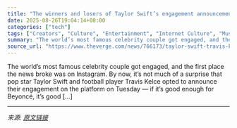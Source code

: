 ```yaml
---
title: "The winners and losers of Taylor Swift’s engagement announcement"
date: 2025-08-26T19:04:14+08:00
categories: ["tech"]
tags: ["Creators", "Culture", "Entertainment", "Internet Culture", "Music", "News", "Tech"]
summary: "The world’s most famous celebrity couple got engaged, and the first place the news broke was on Instagram. By now, it’s not much of a surprise that pop star Taylor Swift and football player Travis Kel"
source_url: "https://www.theverge.com/news/766173/taylor-swift-travis-kelce-engagement-announcement-instagram-threads"
---
```


The world’s most famous celebrity couple got engaged, and the first place the news broke was on Instagram. By now, it’s not much of a surprise that pop star Taylor Swift and football player Travis Kelce opted to announce their engagement on the platform on Tuesday — if it’s good enough for Beyoncé, it’s good [&#8230;]

---

*来源: [原文链接](https://www.theverge.com/news/766173/taylor-swift-travis-kelce-engagement-announcement-instagram-threads)*
